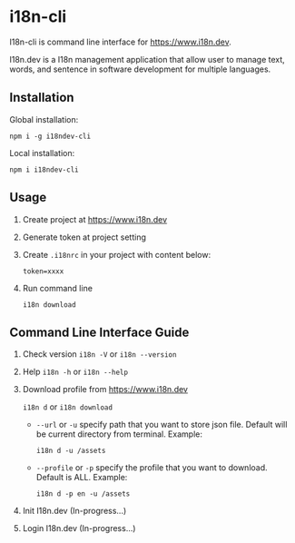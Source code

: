 # i18n-cli

I18n-cli is command line interface for https://www.i18n.dev.

I18n.dev is a I18n management application that allow user to manage text, words, and sentence in software development for multiple languages.

## Installation

Global installation:

`npm i -g i18ndev-cli`

Local installation:

`npm i i18ndev-cli`

## Usage

1. Create project at https://www.i18n.dev
2. Generate token at project setting
3. Create `.i18nrc` in your project with content below:

    ```
    token=xxxx
    ```
4. Run command line 

    ```
    i18n download
    ```

## Command Line Interface Guide

1. Check version
    `i18n -V` or `i18n --version`

2. Help
    `i18n -h` or `i18n --help`

3. Download profile from https://www.i18n.dev

    `i18n d` or `i18n download`

    - `--url` or `-u` specify path that you want to store json file. Default will be current directory from terminal.
    Example:
        ```
        i18n d -u /assets
        ```
    - `--profile` or `-p` specify the profile that you want to download. Default is ALL.
    Example:
        ```
        i18n d -p en -u /assets
        ```

4. Init I18n.dev (In-progress...)
5. Login I18n.dev (In-progress...)